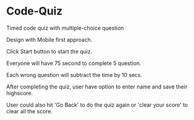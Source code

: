 # Code-Quiz
Timed code quiz with multiple-choice question

Design with Mobile first approach.

Click Start button to start the quiz.

Everyone will have 75 second to complete 5 question.

Each wrong question will subtract the time by 10 secs.

After completing the quiz, user have option to enter name and save their highscore.

User could also hit 'Go Back' to do the quiz again or 'clear your score' to clear all the score.
